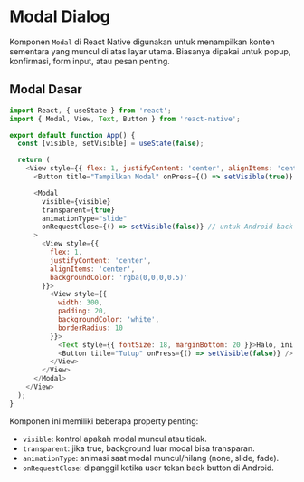 # Modal Dialog

Komponen `Modal` di React Native digunakan untuk menampilkan konten sementara yang muncul di atas layar utama. Biasanya dipakai untuk popup, konfirmasi, form input, atau pesan penting.

## Modal Dasar
```javascript
import React, { useState } from 'react';
import { Modal, View, Text, Button } from 'react-native';

export default function App() {
  const [visible, setVisible] = useState(false);

  return (
    <View style={{ flex: 1, justifyContent: 'center', alignItems: 'center' }}>
      <Button title="Tampilkan Modal" onPress={() => setVisible(true)} />

      <Modal
        visible={visible}
        transparent={true}
        animationType="slide"
        onRequestClose={() => setVisible(false)} // untuk Android back button
      >
        <View style={{
          flex: 1,
          justifyContent: 'center',
          alignItems: 'center',
          backgroundColor: 'rgba(0,0,0,0.5)'
        }}>
          <View style={{
            width: 300,
            padding: 20,
            backgroundColor: 'white',
            borderRadius: 10
          }}>
            <Text style={{ fontSize: 18, marginBottom: 20 }}>Halo, ini modal!</Text>
            <Button title="Tutup" onPress={() => setVisible(false)} />
          </View>
        </View>
      </Modal>
    </View>
  );
}
```
Komponen ini memiliki beberapa property penting:
- `visible`: kontrol apakah modal muncul atau tidak.
- `transparent`: jika true, background luar modal bisa transparan.
- `animationType`: animasi saat modal muncul/hilang (none, slide, fade).
- `onRequestClose`: dipanggil ketika user tekan back button di Android.
